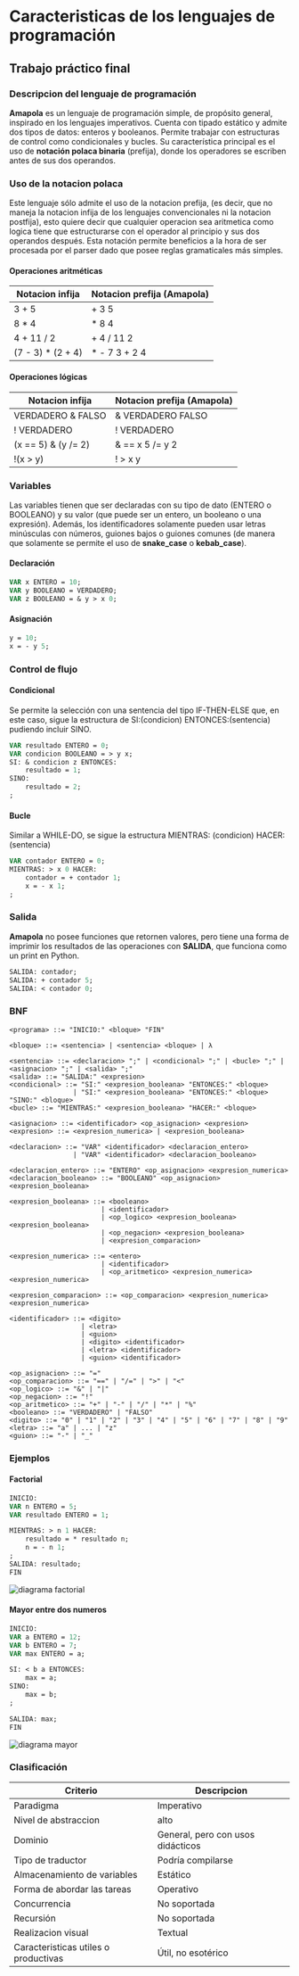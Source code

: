 # Caracteristicas de los lenguajes de programación
## Trabajo práctico final

### Descripcion del lenguaje de programación 
 **Amapola** es un lenguaje de programación simple, de propósito general, inspirado en los lenguajes imperativos. Cuenta con tipado estático y admite dos tipos de datos: enteros y booleanos. Permite trabajar con estructuras de control como condicionales y bucles. Su característica principal es el uso de **notación polaca binaria** (prefija), donde los operadores se escriben antes de sus dos operandos.

### Uso de la notacion polaca
Este lenguaje sólo admite el uso de la notacion prefija, (es decir, que no maneja la notacion infija de los lenguajes convencionales ni la notacion postfija), esto quiere decir que cualquier operacion sea aritmetica como logica tiene que estructurarse con el operador al principio y sus dos operandos después. Esta notación permite beneficios a la hora de ser procesada por el parser dado que posee reglas gramaticales más simples.

#### Operaciones aritméticas
|Notacion infija| Notacion prefija (Amapola) |
|----------------|-----------------|
| 3 + 5 | + 3 5 | 
| 8 * 4 | * 8 4 |
| 4 + 11 / 2 | + 4 / 11 2 |
| (7 - 3) * (2 + 4) | * - 7 3 + 2 4 | 

#### Operaciones lógicas

|Notacion infija| Notacion prefija (Amapola) |
|----------------|-----------------|
| VERDADERO & FALSO | & VERDADERO FALSO | 
| ! VERDADERO | ! VERDADERO |
|(x == 5) & (y /= 2) | & == x 5 /= y 2 |
| !(x > y) | ! > x y |

### Variables
Las variables tienen que ser declaradas con su tipo de dato (ENTERO o BOOLEANO) y su valor (que puede ser un entero, un booleano o una expresión). Además, los identificadores solamente pueden usar letras minúsculas con números, guiones bajos o guiones comunes (de manera que solamente se permite el uso de **snake_case** o **kebab_case**).
#### Declaración
```pascal
VAR x ENTERO = 10;
VAR y BOOLEANO = VERDADERO;
VAR z BOOLEANO = & y > x 0; 
```
#### Asignación
```pascal
y = 10;
x = - y 5;  
```
### Control de flujo
#### Condicional
Se permite la selección con una sentencia del tipo IF-THEN-ELSE que, en este caso, sigue la estructura de SI:(condicion) ENTONCES:(sentencia) pudiendo incluir SINO.
```pascal
VAR resultado ENTERO = 0;
VAR condicion BOOLEANO = > y x;
SI: & condicion z ENTONCES:
    resultado = 1;
SINO:
    resultado = 2;
;

```
#### Bucle
Similar a WHILE-DO, se sigue la estructura MIENTRAS: (condicion) HACER: (sentencia)  
```pascal
VAR contador ENTERO = 0;
MIENTRAS: > x 0 HACER:
    contador = + contador 1;
    x = - x 1;
;
```
### Salida
**Amapola** no posee funciones que retornen valores, pero tiene una forma de imprimir los resultados de las operaciones con **SALIDA**, que funciona como un print en Python. 

```pascal
SALIDA: contador;
SALIDA: + contador 5;
SALIDA: < contador 0;
```

### BNF
```bnf
<programa> ::= "INICIO:" <bloque> "FIN"

<bloque> ::= <sentencia> | <sentencia> <bloque> | λ

<sentencia> ::= <declaracion> ";" | <condicional> ";" | <bucle> ";" | <asignacion> ";" | <salida> ";"
<salida> ::= "SALIDA:" <expresion>
<condicional> ::= "SI:" <expresion_booleana> "ENTONCES:" <bloque>
                | "SI:" <expresion_booleana> "ENTONCES:" <bloque> "SINO:" <bloque>
<bucle> ::= "MIENTRAS:" <expresion_booleana> "HACER:" <bloque>

<asignacion> ::= <identificador> <op_asignacion> <expresion>
<expresion> ::= <expresion_numerica> | <expresion_booleana>

<declaracion> ::= "VAR" <identificador> <declaracion_entero>
                | "VAR" <identificador> <declaracion_booleano>

<declaracion_entero> ::= "ENTERO" <op_asignacion> <expresion_numerica>
<declaracion_booleano> ::= "BOOLEANO" <op_asignacion> <expresion_booleana>

<expresion_booleana> ::= <booleano>
                       | <identificador>
                       | <op_logico> <expresion_booleana> <expresion_booleana>
                       | <op_negacion> <expresion_booleana>
                       | <expresion_comparacion>

<expresion_numerica> ::= <entero>
                       | <identificador>
                       | <op_aritmetico> <expresion_numerica> <expresion_numerica>

<expresion_comparacion> ::= <op_comparacion> <expresion_numerica> <expresion_numerica>

<identificador> ::= <digito>
                  | <letra>
                  | <guion>
                  | <digito> <identificador>
                  | <letra> <identificador>
                  | <guion> <identificador>

<op_asignacion> ::= "="
<op_comparacion> ::= "==" | "/=" | ">" | "<" 
<op_logico> ::= "&" | "|"
<op_negacion> ::= "!"
<op_aritmetico> ::= "+" | "-" | "/" | "*" | "%"
<booleano> ::= "VERDADERO" | "FALSO"
<digito> ::= "0" | "1" | "2" | "3" | "4" | "5" | "6" | "7" | "8" | "9"
<letra> ::= "a" | ... | "z"
<guion> ::= "-" | "_"
```

### Ejemplos
#### Factorial
```pascal
INICIO:
VAR n ENTERO = 5;
VAR resultado ENTERO = 1;

MIENTRAS: > n 1 HACER:
    resultado = * resultado n;
    n = - n 1;
;
SALIDA: resultado;
FIN

```
![diagrama factorial](src/tp_final/factorial.png)
#### Mayor entre dos numeros
```pascal
INICIO:
VAR a ENTERO = 12;
VAR b ENTERO = 7;
VAR max ENTERO = a;

SI: < b a ENTONCES:
    max = a;
SINO:
    max = b;
;

SALIDA: max;
FIN
```
![diagrama mayor](src/tp_final/mayor_entre_dos.png)
### Clasificación

| Criterio | Descripcion |
|--|--|
|Paradigma| Imperativo |
|Nivel de abstraccion| alto |
| Dominio| General, pero con usos didácticos |
| Tipo de traductor | Podría compilarse |
| Almacenamiento de variables | Estático |
| Forma de abordar las tareas| Operativo |
| Concurrencia | No soportada |
| Recursión | No soportada |
| Realizacion visual | Textual |
| Caracteristicas utiles o productivas | Útil, no esotérico |


